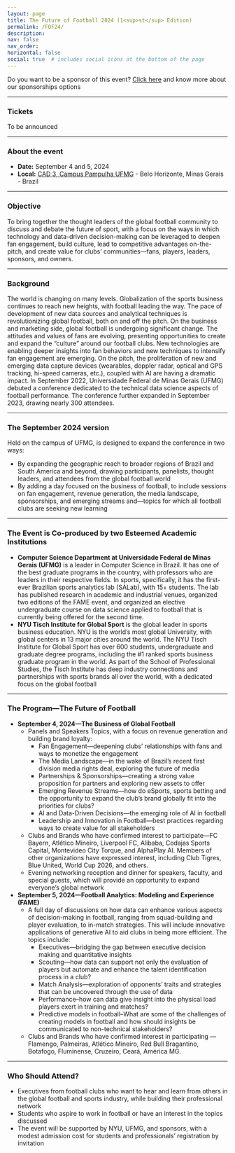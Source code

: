 ```yaml
---
layout: page
title: The Future of Football 2024 (1<sup>st</sup> Edition)
permalink: /FOF24/
description:
nav: false
nav_order: 
horizontal: false
social: true  # includes social icons at the bottom of the page
---
```


<!-- pages/fof24.md -->
Do you want to be a sponsor of this event? <a href='../sponsorship/'>Click here</a> and know more about our sponsorships options

<hr>

### Tickets
To be announced

<hr>

### About the event
- **Date:** September 4 and 5, 2024
- **Local:** <a href='https://maps.app.goo.gl/DvN4WFp6hKDvHia36'>CAD 3, Campus Pampulha UFMG</a> - Belo Horizonte, Minas Gerais - Brazil

<hr>

### Objective
To bring together the thought leaders of the global football community to discuss and debate the future of sport, with a focus on the ways in which technology and data-driven decision-making can be leveraged to deepen fan engagement, build culture, lead to competitive advantages on-the-pitch, and create value for clubs’ communities—fans, players, leaders, sponsors, and owners.

<hr>

### Background
The world is changing on many levels. Globalization of the sports business continues to reach new heights, with football leading the way. The pace of development of new data sources and analytical techniques is revolutionizing global football, both on and off the pitch. On the business and marketing side, global football is undergoing significant change. The attitudes and values of fans are evolving, presenting opportunities to create and expand the “culture” around our football clubs. New technologies are enabling deeper insights into fan behaviors and new techniques to intensify fan engagement are emerging. On the pitch, the proliferation of new and emerging data capture devices (wearables, doppler radar, optical and GPS tracking, hi-speed cameras, etc.), coupled with AI are having a dramatic impact.
In September 2022, Universidade Federal de Minas Gerais (UFMG) debuted a conference dedicated to the technical data science aspects of football performance. The conference further expanded in September 2023, drawing nearly 300 attendees.

<hr>

### The September 2024 version
Held on the campus of UFMG, is designed to expand the conference in two ways:
- By expanding the geographic reach to broader regions of Brazil and South America and beyond, drawing participants, panelists, thought leaders, and attendees from the global football world
- By adding a day focused on the business of football, to include sessions on fan engagement, revenue generation, the media landscape, sponsorships, and emerging streams and—topics for which all football clubs are seeking new learning

<hr>

### The Event is Co-produced by two Esteemed Academic Institutions
- **Computer Science Department at Universidade Federal de Minas Gerais (UFMG)** is a leader in Computer Science in Brazil. It has one of the best graduate programs in the country, with professors who are leaders in their respective fields. In sports, specifically, it has the first-ever Brazilian sports analytics lab (SALab), with 15+ students. The lab has published research in academic and industrial venues, organized two editions of the FAME event, and organized an elective undergraduate course on data science applied to football that is currently being offered for the second time.
- **NYU Tisch Institute for Global Sport** is the global leader in sports business education. NYU is the world’s most global University, with global centers in 13 major cities around the world. The NYU Tisch Institute for Global Sport has over 600 students, undergraduate and graduate degree programs, including the #1 ranked sports business graduate program in the world. As part of the School of Professional Studies, the Tisch Institute has deep industry connections and partnerships with sports brands all over the world, with a dedicated focus on the global football 

<hr>

### The Program—The Future of Football
- **September 4, 2024—The Business of Global Football**
    - Panels and Speakers Topics, with a focus on revenue generation and building brand loyalty:
        - Fan Engagement—deepening clubs’ relationships with fans and ways to monetize the engagement
        - The Media Landscape—in the wake of Brazil’s recent first division media rights deal, exploring the future of media
        - Partnerships & Sponsorships—creating a strong value proposition for partners and exploring new assets to offer
        - Emerging Revenue Streams—how do eSports, sports betting and the opportunity to expand the club’s brand globally fit into the priorities for clubs?
        - AI and Data-Driven Decisions—the emerging role of AI in football
        - Leadership and Innovation in Football—best practices regarding ways to create value for all stakeholders
    - Clubs and Brands who have confirmed interest to participate—FC Bayern, Atlético Mineiro, Liverpool FC, Alibaba, Codajas Sports Capital, Montevideo City Torque, and AlphaPlay AI. Members of other organizations have expressed interest, including Club Tigres, Blue United, World Cup 2026, and others.
    - Evening networking reception and dinner for speakers, faculty, and special guests, which will provide an opportunity to expand everyone’s global network
- **September 5, 2024—Football Analytics: Modeling and Experience (FAME)**
    - A full day of discussions on how data can enhance various aspects of decision-making in football, ranging from squad-building and player evaluation, to in-match strategies. This will include innovative applications of generative AI to aid clubs in being more efficient. The topics include:
        - Executives—bridging the gap between executive decision making and quantitative insights
        - Scouting—how data can support not only the evaluation of players but automate and enhance the talent identification process in a club?
        - Match Analysis—exploration of opponents’ traits and strategies that can be uncovered through the use of data
        - Performance–how can data give insight into the physical load players exert in training and matches?
        - Predictive models in football–What are some of the challenges of creating models in football and how should insights be communicated to non-technical stakeholders?
    - Clubs and Brands who have confirmed interest in participating — Flamengo, Palmeiras, Atlético Mineiro, Red Bull Bragantino, Botafogo, Fluminense,  Cruzeiro, Ceará, América MG.

<hr>

### Who Should Attend?
- Executives from football clubs who want to hear and learn from others in the global football and sports industry, while building their professional network
- Students who aspire to work in football or have an interest in the topics discussed
- The event will be supported by NYU, UFMG, and sponsors, with a modest admission cost for students and professionals’ registration by invitation
